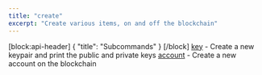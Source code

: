 ```yaml
---
title: "create"
excerpt: "Create various items, on and off the blockchain"
---
```

[block:api-header]
{
  "title": "Subcommands"
}
[/block]
[key](ref:key)  -  Create a new keypair and print the public and private keys
[account](ref:account-1) - Create a new account on the blockchain
